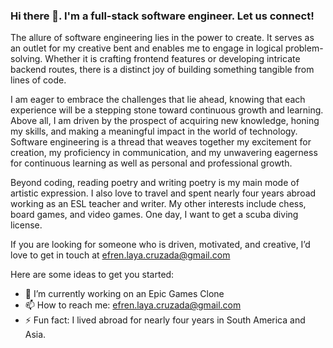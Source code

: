 ### Hi there 👋. I'm a full-stack software engineer. Let us connect!

The allure of software engineering lies in the power to create. It serves as an outlet for my creative bent and enables me to engage in logical problem-solving. Whether it is crafting frontend features or developing intricate backend routes, there is a distinct joy of building something tangible from lines of code.

I am eager to embrace the challenges that lie ahead, knowing that each experience will be a stepping stone toward continuous growth and learning. Above all, I am driven by the prospect of acquiring new knowledge, honing my skills, and making a meaningful impact in the world of technology. Software engineering is a thread that weaves together my excitement for creation, my proficiency in communication, and my unwavering eagerness for continuous learning as well as personal and professional growth.

Beyond coding, reading poetry and writing poetry is my main mode of artistic expression. I also love to travel and spent nearly four years abroad working as an ESL teacher and writer. My other interests include chess, board games, and video games. One day, I want to get a scuba diving license.

If you are looking for someone who is driven, motivated, and creative, I’d love to get in touch at efren.laya.cruzada@gmail.com

Here are some ideas to get you started:

- 🔭 I’m currently working on an Epic Games Clone
- 📫 How to reach me: efren.laya.cruzada@gmail.com
- ⚡ Fun fact: I lived abroad for nearly four years in South America and Asia.
